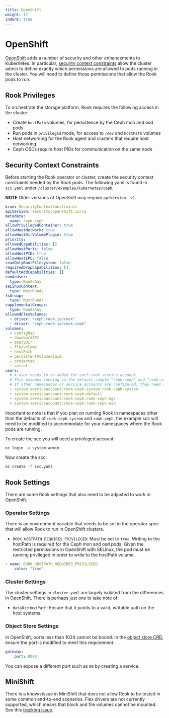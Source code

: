 ```yaml
---
title: OpenShift
weight: 17
indent: true
---
```


# OpenShift

[OpenShift](https://www.openshift.com/) adds a number of security and other enhancements to Kubernetes. In particular, [security context constraints](https://blog.openshift.com/understanding-service-accounts-sccs/) allow the cluster admin to define exactly which permissions are allowed to pods running in the cluster. You will need to define those permissions that allow the Rook pods to run.

## Rook Privileges

To orchestrate the storage platform, Rook requires the following access in the cluster:
- Create `hostPath` volumes, for persistence by the Ceph mon and osd pods
- Run pods in `privileged` mode, for access to `/dev` and `hostPath` volumes
- Host networking for the Rook agent and clusters that require host networking
- Ceph OSDs require host PIDs for communication on the same node

## Security Context Constraints

Before starting the Rook operator or cluster, create the security context constraints needed by the Rook pods. The following yaml is found in `scc.yaml` under `/cluster/examples/kubernetes/ceph`.

**NOTE** Older versions of OpenShift may require `apiVersion: v1`.

```yaml
kind: SecurityContextConstraints
apiVersion: security.openshift.io/v1
metadata:
  name: rook-ceph
allowPrivilegedContainer: true
allowHostNetwork: true
allowHostDirVolumePlugin: true
priority:
allowedCapabilities: []
allowHostPorts: false
allowHostPID: true
allowHostIPC: false
readOnlyRootFilesystem: false
requiredDropCapabilities: []
defaultAddCapabilities: []
runAsUser:
  type: RunAsAny
seLinuxContext:
  type: MustRunAs
fsGroup:
  type: MustRunAs
supplementalGroups:
  type: RunAsAny
allowedFlexVolumes:
  - driver: "ceph.rook.io/rook"
  - driver: "ceph.rook.io/rook-ceph"
volumes:
  - configMap
  - downwardAPI
  - emptyDir
  - flexVolume
  - hostPath
  - persistentVolumeClaim
  - projected
  - secret
users:
  # A user needs to be added for each rook service account.
  # This assumes running in the default sample "rook-ceph" and "rook-ceph-system" namespaces.
  # If other namespaces or service accounts are configured, they need to be updated here.
  - system:serviceaccount:rook-ceph-system:rook-ceph-system
  - system:serviceaccount:rook-ceph:default
  - system:serviceaccount:rook-ceph:rook-ceph-mgr
  - system:serviceaccount:rook-ceph:rook-ceph-osd
```

Important to note is that if you plan on running Rook in namespaces other than the defaults of `rook-ceph-system` and `rook-ceph`, the example scc will need to be modified to accommodate for your namespaces where the Rook pods are running.

To create the scc you will need a privileged account:
```bash
oc login -u system:admin
```

Now create the scc:
```bash
oc create -f scc.yaml
```

## Rook Settings

There are some Rook settings that also need to be adjusted to work in OpenShift.

### Operator Settings
There is an environment variable that needs to be set in the operator spec that will allow Rook to run in OpenShift clusters.
- `ROOK_HOSTPATH_REQUIRES_PRIVILEGED`: Must be set to `true`. Writing to the hostPath is required for the Ceph mon and osd pods. Given the restricted permissions in OpenShift with SELinux, the pod must be running privileged in order to write to the hostPath volume.

```yaml
- name: ROOK_HOSTPATH_REQUIRES_PRIVILEGED
    value: "true"
```

### Cluster Settings
The cluster settings in `cluster.yaml` are largely isolated from the differences in OpenShift. There is perhaps just one to take note of:
- `dataDirHostPath`: Ensure that it points to a valid, writable path on the host systems.


### Object Store Settings
In OpenShift, ports less than 1024 cannot be bound. In the [object store CRD](ceph-object.md), ensure the port is modified to meet this requirement.
```yaml
gateway:
    port: 8080
```

You can expose a different port such as `80` by creating a service.

## MiniShift
There is a known issue in MiniShift that does not allow Rook to be tested in some common end-to-end scenarios. Flex drivers are not currently supported, which means that block and file volumes cannot be mounted. See this [tracking issue](https://github.com/minishift/minishift/issues/2387).
